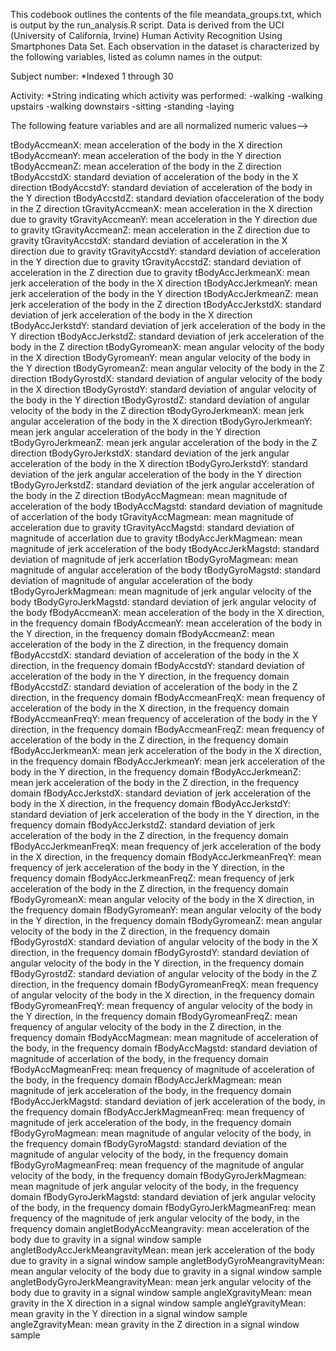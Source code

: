This codebook outlines the contents of the file meandata_groups.txt, which is output
by the run_analysis.R script. Data is derived from the UCI (University of California, Irvine) 
Human Activity Recognition Using Smartphones Data Set. Each observation in the dataset
is characterized by the following variables, listed as column names in the output:

Subject number:
 *Indexed 1 through 30

Activity:
 *String indicating which activity was performed:
  -walking 
  -walking upstairs
  -walking downstairs
  -sitting
  -standing
  -laying

The following feature variables and are all normalized numeric values-->

tBodyAccmeanX: mean acceleration of the body in the X direction
tBodyAccmeanY: mean acceleration of the body in the Y direction
tBodyAccmeanZ: mean acceleration of the body in the Z direction
tBodyAccstdX: standard deviation of acceleration of the body in the X direction
tBodyAccstdY: standard deviation of acceleration of the body in the Y direction
tBodyAccstdZ: standard deviation ofacceleration of the body in the Z direction
tGravityAccmeanX: mean acceleration in the X direction due to gravity
tGravityAccmeanY: mean acceleration in the Y direction due to gravity
tGravityAccmeanZ: mean acceleration in the Z direction due to gravity
tGravityAccstdX: standard deviation of acceleration in the X direction due to gravity
tGravityAccstdY: standard deviation of acceleration in the Y direction due to gravity
tGravityAccstdZ: standard deviation of acceleration in the Z direction due to gravity
tBodyAccJerkmeanX: mean jerk acceleration of the body in the X direction
tBodyAccJerkmeanY: mean jerk acceleration of the body in the Y direction
tBodyAccJerkmeanZ: mean jerk acceleration of the body in the Z direction
tBodyAccJerkstdX: standard deviation of jerk acceleration of the body in the X direction
tBodyAccJerkstdY: standard deviation of jerk acceleration of the body in the Y direction
tBodyAccJerkstdZ: standard deviation of jerk acceleration of the body in the Z direction
tBodyGyromeanX: mean angular velocity of the body in the X direction
tBodyGyromeanY: mean angular velocity of the body in the Y direction
tBodyGyromeanZ: mean angular velocity of the body in the Z direction
tBodyGyrostdX: standard deviation of angular velocity of the body in the X direction
tBodyGyrostdY: standard deviation of angular velocity of the body in the Y direction
tBodyGyrostdZ: standard deviation of angular velocity of the body in the Z direction
tBodyGyroJerkmeanX: mean jerk angular acceleration of the body in the X direction
tBodyGyroJerkmeanY: mean jerk angular acceleration of the body in the Y direction
tBodyGyroJerkmeanZ: mean jerk angular acceleration of the body in the Z direction
tBodyGyroJerkstdX: standard deviation of the jerk angular acceleration of the body in the X direction
tBodyGyroJerkstdY: standard deviation of the jerk angular acceleration of the body in the Y direction
tBodyGyroJerkstdZ: standard deviation of the jerk angular acceleration of the body in the Z direction
tBodyAccMagmean: mean magnitude of acceleration of the body
tBodyAccMagstd: standard deviation of magnitude of accerlation of the body
tGravityAccMagmean: mean magnitude of acceleration due to gravity
tGravityAccMagstd: standard deviation of magnitude of accerlation due to gravity
tBodyAccJerkMagmean: mean magnitude of jerk acceleration of the body
tBodyAccJerkMagstd: standard deviation of magnitude of jerk accerlation
tBodyGyroMagmean: mean magnitude of angular acceleration of the body
tBodyGyroMagstd: standard deviation of magnitude of angular acceleration of the body
tBodyGyroJerkMagmean: mean magnitude of jerk angular velocity of the body
tBodyGyroJerkMagstd: standard deviation of jerk angular velocity of the body
fBodyAccmeanX: mean acceleration of the body in the X direction, in the frequency domain
fBodyAccmeanY: mean acceleration of the body in the Y direction, in the frequency domain
fBodyAccmeanZ: mean acceleration of the body in the Z direction, in the frequency domain
fBodyAccstdX: standard deviation of acceleration of the body in the X direction, in the frequency domain
fBodyAccstdY: standard deviation of acceleration of the body in the Y direction, in the frequency domain
fBodyAccstdZ: standard deviation of acceleration of the body in the Z direction, in the frequency domain
fBodyAccmeanFreqX: mean frequency of acceleration of the body in the X direction, in the frequency domain
fBodyAccmeanFreqY: mean frequency of acceleration of the body in the Y direction, in the frequency domain
fBodyAccmeanFreqZ: mean frequency of acceleration of the body in the Z direction, in the frequency domain
fBodyAccJerkmeanX: mean jerk acceleration of the body in the X direction, in the frequency domain
fBodyAccJerkmeanY: mean jerk acceleration of the body in the Y direction, in the frequency domain
fBodyAccJerkmeanZ: mean jerk acceleration of the body in the Z direction, in the frequency domain
fBodyAccJerkstdX: standard deviation of jerk acceleration of the body in the X direction, in the frequency domain
fBodyAccJerkstdY: standard deviation of jerk acceleration of the body in the Y direction, in the frequency domain
fBodyAccJerkstdZ: standard deviation of jerk acceleration of the body in the Z direction, in the frequency domain
fBodyAccJerkmeanFreqX: mean frequency of jerk acceleration of the body in the X direction, in the frequency domain
fBodyAccJerkmeanFreqY: mean frequency of jerk acceleration of the body in the Y direction, in the frequency domain
fBodyAccJerkmeanFreqZ: mean frequency of jerk acceleration of the body in the Z direction, in the frequency domain
fBodyGyromeanX: mean angular velocity of the body in the X direction, in the frequency domain
fBodyGyromeanY: mean angular velocity of the body in the Y direction, in the frequency domain
fBodyGyromeanZ: mean angular velocity of the body in the Z direction, in the frequency domain
fBodyGyrostdX: standard deviation of angular velocity of the body in the X direction, in the frequency domain
fBodyGyrostdY: standard deviation of angular velocity of the body in the Y direction, in the frequency domain
fBodyGyrostdZ: standard deviation of angular velocity of the body in the Z direction, in the frequency domain
fBodyGyromeanFreqX: mean frequency of angular velocity of the body in the X direction, in the frequency domain
fBodyGyromeanFreqY: mean frequency of angular velocity of the body in the Y direction, in the frequency domain
fBodyGyromeanFreqZ: mean frequency of angular velocity of the body in the Z direction, in the frequency domain
fBodyAccMagmean: mean magnitude of acceleration of the body, in the frequency domain
fBodyAccMagstd: standard deviation of magnitude of accerlation of the body, in the frequency domain
fBodyAccMagmeanFreq: mean frequency of magnitude of acceleration of the body, in the frequency domain
fBodyAccJerkMagmean: mean magnitude of jerk acceleration of the body, in the frequency domain
fBodyAccJerkMagstd: standard deviation of jerk acceleration of the body, in the frequency domain
fBodyAccJerkMagmeanFreq: mean frequency of magnitude of jerk acceleration of the body, in the frequency domain 
fBodyGyroMagmean: mean magnitude of angular velocity of the body, in the frequency domain
fBodyGyroMagstd: standard deviation of the magnitude of angular velocity of the body, in the frequency domain
fBodyGyroMagmeanFreq: mean frequency of the magnitude of angular velocity of the body, in the frequency domain
fBodyGyroJerkMagmean: mean magnitude of jerk angular velocity of the body, in the frequency domain
fBodyGyroJerkMagstd: standard deviation of jerk angular velocity of the body, in the frequency domain
fBodyGyroJerkMagmeanFreq: mean frequency of  the magnitude of jerk angular velocity of the body, in the frequency domain
angletBodyAccMeangravity: mean acceleration of the body due to gravity in a signal window sample
angletBodyAccJerkMeangravityMean: mean jerk acceleration of the body due to gravity in a signal window sample
angletBodyGyroMeangravityMean: mean angular velocity of the body due to gravity in a signal window sample
angletBodyGyroJerkMeangravityMean: mean jerk angular velocity of the body due to gravity in a signal window sample
angleXgravityMean: mean gravity in the X direction in a signal window sample
angleYgravityMean: mean gravity in the Y direction in a signal window sample
angleZgravityMean: mean gravity in the Z direction in a signal window sample
